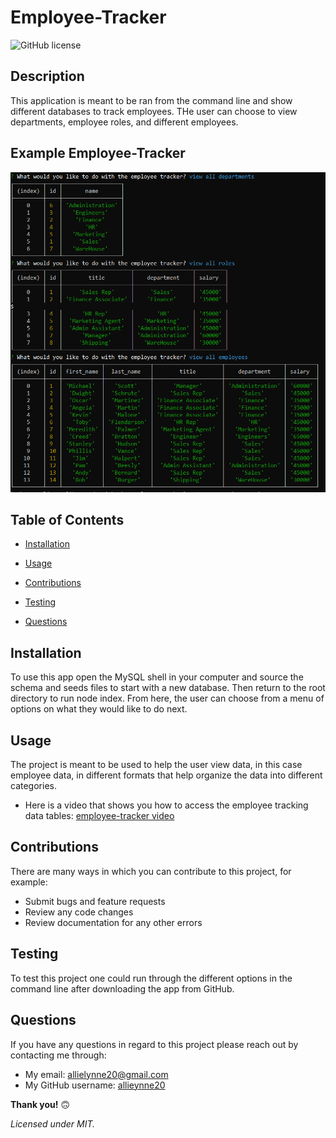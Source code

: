   # **Employee-Tracker**

  ![GitHub license](https://img.shields.io/badge/license-MIT-blue.svg)

  ## **Description**
  This application is meant to be ran from the command line and show different databases to track employees. THe user can choose to view departments, employee roles, and different employees. 

  ## **Example Employee-Tracker**
  ![Image of Employee-Tracker](./employee-tracker.PNG)

  ## **Table of Contents**

  * [Installation](#Installation)

  * [Usage](#Usage)

  * [Contributions](#Contributions)

  * [Testing](#Testing)

  * [Questions](#Questions)


  ## **Installation**
  To use this app open the MySQL shell in your computer and source the schema and seeds files to start with a new database. Then return to the root directory to run node index. From here, the user can choose from a menu of options on what they would like to do next. 

  ## **Usage**
  The project is meant to be used to help the user view data, in this case employee data, in different formats that help organize the data into different categories. 
  - Here is a video that shows you how to access the employee tracking data tables: [employee-tracker video]()

  ## **Contributions**
  There are many ways in which you can contribute to this project, for example:
  - Submit bugs and feature requests
  - Review any code changes 
  - Review documentation for any other errors

  ## **Testing**
  To test this project one could run through the different options in the command line after downloading the app from GitHub. 

  ## **Questions** 
  If you have any questions in regard to this project please reach out by contacting me through: 
  - My email: allielynne20@gmail.com
  - My GitHub username: [allieynne20](https://github.com/allieynne20)


  **Thank you!** :upside_down_face:


  *Licensed under MIT.*
  
